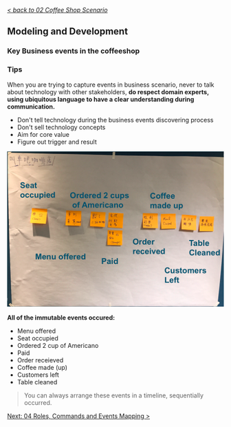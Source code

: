 _[< back to 02 Coffee Shop Scenario](../02-coffee-shop-scenario)_

## Modeling and Development

### Key Business events in the coffeeshop

### Tips

When you are trying to capture events in business scenario, never to talk about technology with other stakeholders, **do respect domain experts, using ubiquitous language to have a clear understanding during communication.**

- Don't tell technology during the business events discovering process
- Don't sell technology concepts
- Aim for core value
- Figure out trigger and result

![](../img/coffee-shop-events.png)

**All of the immutable events occured:**

* Menu offered
* Seat occupied
* Ordered 2 cup of Americano
* Paid
* Order receieved
* Coffee made (up)
* Customers left
* Table cleaned

> You can always arrange these events in a timeline, sequentially occurred.

[Next: 04 Roles, Commands and Events Mapping >](../04-roles-commands-events-mapping)
